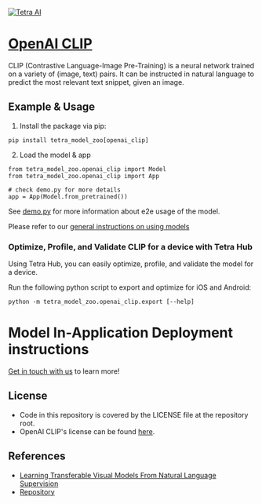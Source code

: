 [![Tetra AI](https://tetra.ai/img/logo.svg)](https://tetra.ai/)

# [OpenAI CLIP](https://pr-119.dl2059zyljmsx.amplifyapp.com/model-zoo/openai_clip)

CLIP (Contrastive Language-Image Pre-Training) is a neural network trained on a variety of (image, text) pairs. It can be instructed in natural language to predict the most relevant text snippet, given an image.

## Example & Usage

1. Install the package via pip:
```
pip install tetra_model_zoo[openai_clip]
```

2. Load the model & app
```
from tetra_model_zoo.openai_clip import Model
from tetra_model_zoo.openai_clip import App

# check demo.py for more details
app = App(Model.from_pretrained())
```

See [demo.py](demo.py) for more information about e2e usage of the model.

Please refer to our [general instructions on using models](../../#tetra-model-zoo)

### Optimize, Profile, and Validate CLIP for a device with Tetra Hub
Using Tetra Hub, you can easily optimize, profile, and validate the model for a device.

Run the following python script to export and optimize for iOS and Android:
```
python -m tetra_model_zoo.openai_clip.export [--help]
```

# Model In-Application Deployment instructions
<a href="mailto:support@tetra.ai?subject=Request Access for Tetra Hub&body=Interest in using OpenAI CLIP in model zoo for deploying on-device.">Get in touch with us</a> to learn more!

## License
- Code in this repository is covered by the LICENSE file at the repository root.
- OpenAI CLIP's license can be found [here](https://github.com/openai/CLIP/blob/main/LICENSE).

## References
* [Learning Transferable Visual Models From Natural Language Supervision](https://arxiv.org/abs/2103.00020)
* [Repository](https://github.com/openai/CLIP)
